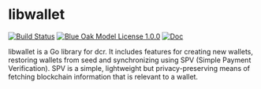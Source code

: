# libwallet

[![Build Status](https://github.com/decred/libwallet/workflows/Build%20and%20Test/badge.svg)](https://github.com/decred/libwallet/actions)
[![Blue Oak Model License 1.0.0](https://img.shields.io/badge/license-Blue_Oak-007788.svg)](https://blueoakcouncil.org/license/1.0.0)
[![Doc](https://img.shields.io/badge/doc-reference-blue.svg)](https://pkg.go.dev/github.com/decred/libwallet)

libwallet is a Go library for dcr. It includes features for creating new wallets,
restoring wallets from seed and synchronizing using SPV (Simple Payment Verification).
SPV is a simple, lightweight but privacy-preserving means of fetching blockchain
information that is relevant to a wallet.
